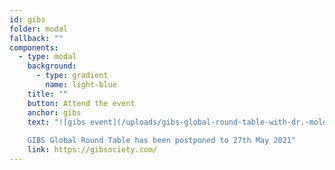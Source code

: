 ```yaml
---
id: gibs
folder: modal
fallback: ""
components:
  - type: modal
    background:
      - type: gradient
        name: light-blue
    title: ""
    button: Attend the event
    anchor: gibs
    text: "![gibs event](/uploads/gibs-global-round-table-with-dr.-moldwin.jpg)
    
    GIBS Global Round Table has been postponed to 27th May 2021"
    link: https://gibsociety.com/
---
```

